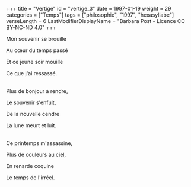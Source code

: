 +++
title = "Vertige"
id = "vertige_3"
date = 1997-01-19
weight = 29
categories = ["Temps"]
tags = ["philosophie", "1997", "hexasyllabe"]
verseLength = 6
LastModifierDisplayName = "Barbara Post - Licence CC BY-NC-ND 4.0"
+++

Mon souvenir se brouille

Au cœur du temps passé

Et ce jeune soir mouille

Ce que j'ai ressassé.

 \
Plus de bonjour à rendre,

Le souvenir s'enfuit,

De la nouvelle cendre

La lune meurt et luit.

 \
Ce printemps m'assassine,

Plus de couleurs au ciel,

En renarde coquine

Le temps de l'irréel.
